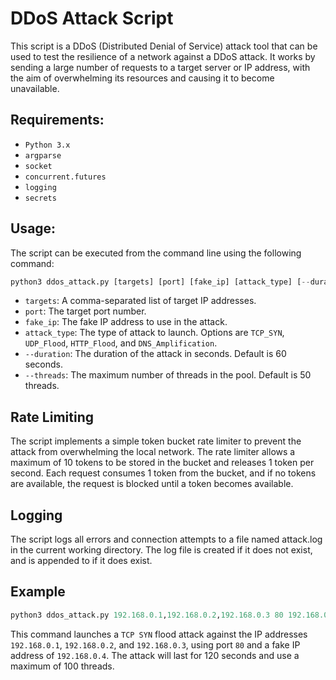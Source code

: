 # DDoS Attack Script

This script is a DDoS (Distributed Denial of Service) attack tool that can be used to test the resilience of a network against a DDoS attack. It works by sending a large number of requests to a target server or IP address, with the aim of overwhelming its resources and causing it to become unavailable.

## Requirements:
- `Python 3.x`
- `argparse`
- `socket`
- `concurrent.futures`
- `logging`
- `secrets`
## Usage:
The script can be executed from the command line using the following command:
```python
python3 ddos_attack.py [targets] [port] [fake_ip] [attack_type] [--duration] [--threads]
```
- `targets`: A comma-separated list of target IP addresses.
- `port`: The target port number.
- `fake_ip`: The fake IP address to use in the attack.
- `attack_type`: The type of attack to launch. Options are `TCP_SYN`, `UDP_Flood`, `HTTP_Flood`, and `DNS_Amplification`.
- `--duration`: The duration of the attack in seconds. Default is 60 seconds.
- `--threads`: The maximum number of threads in the pool. Default is 50 threads.
## Rate Limiting
The script implements a simple token bucket rate limiter to prevent the attack from overwhelming the local network. The rate limiter allows a maximum of 10 tokens to be stored in the bucket and releases 1 token per second. Each request consumes 1 token from the bucket, and if no tokens are available, the request is blocked until a token becomes available.

## Logging
The script logs all errors and connection attempts to a file named attack.log in the current working directory. The log file is created if it does not exist, and is appended to if it does exist.

## Example
```python
python3 ddos_attack.py 192.168.0.1,192.168.0.2,192.168.0.3 80 192.168.0.4 TCP_SYN --duration 120 --threads 100
```
This command launches a `TCP SYN` flood attack against the IP addresses `192.168.0.1`, `192.168.0.2`, and `192.168.0.3`, using port `80` and a fake IP address of `192.168.0.4`. The attack will last for 120 seconds and use a maximum of 100 threads.
